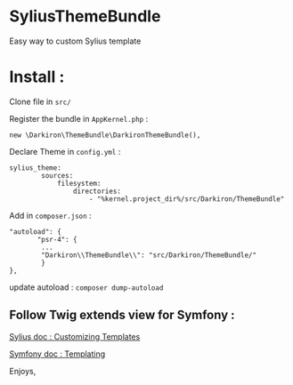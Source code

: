 # SyliusThemeBundle

Easy way to custom Sylius template

Install :
=========

Clone file in `src/`

Register the bundle in `AppKernel.php` :

	new \Darkiron\ThemeBundle\DarkironThemeBundle(),

Declare Theme in `config.yml` :

	sylius_theme:
    	    sources:
                filesystem:
                    directories:
                        - "%kernel.project_dir%/src/Darkiron/ThemeBundle"

Add in `composer.json` :

	"autoload": {
           "psr-4": {
            ...
            "Darkiron\\ThemeBundle\\": "src/Darkiron/ThemeBundle/"
            }
	},

update autoload :  `composer dump-autoload`

Follow Twig extends view for Symfony :
--------------------------------------

[Sylius doc : Customizing Templates](http://docs.sylius.org/en/latest/customization/template.html)

[Symfony doc : Templating](https://symfony.com/doc/current/templating.html#template-inheritance-and-layouts)

Enjoys, 

